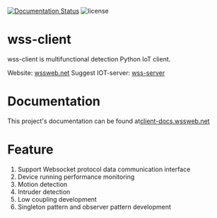 
[![Documentation Status](https://readthedocs.org/projects/wss-client/badge/?version=latest)](https://wss-client.readthedocs.io/en/latest/?badge=latest)
![license](https://img.shields.io/github/license/Haozheng-Li/wss-client)

# wss-client

wss-client is multifunctional detection Python IoT client. 

Website: [wssweb.net](https://wssweb.net/)
Suggest IOT-server: [wss-server](https://github.com/Haozheng-Li/wss-server/blob/master/README.md)

# Documentation

This project's documentation can be found at[client-docs.wssweb.net](https://wss-client.readthedocs.io/en/latest/)

# Feature

1. Support Websocket protocol data communication interface
2. Device running performance monitoring
3. Motion detection
4. Intruder detection
5. Low coupling development
6. Singleton pattern and observer pattern development



